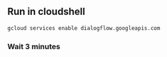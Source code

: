 ## Run in cloudshell
```cmd
gcloud services enable dialogflow.googleapis.com
```
### Wait 3 minutes
